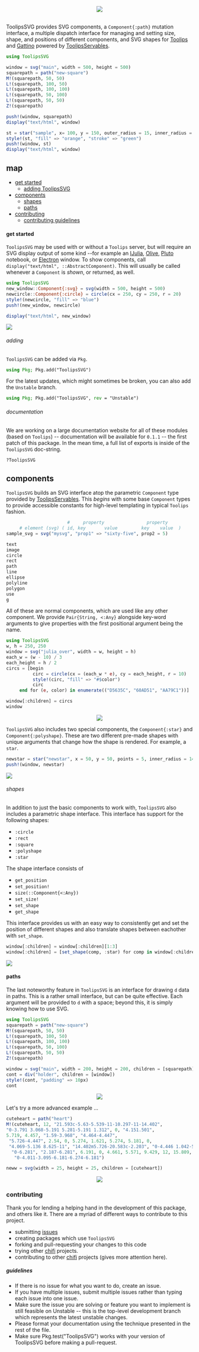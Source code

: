 <div align = "center">
<img src = "https://github.com/ChifiSource/image_dump/blob/main/toolips/toolipsSVG.png"></img>
</br>
</br>
</div>

ToolipsSVG provides SVG components, a `Component{:path}` mutation interface, a multiple dispatch interface for managing and setting size, shape, and positions of different components, and SVG shapes for [Toolips](https://github.com/ChifiSource/Toolips.jl) and [Gattino](https://github.com/ChifiSource/Gattino.jl) powered by [ToolipsServables](https://github.com/ChifiSource/ToolipsServables.jl).
```julia
using ToolipsSVG

window = svg("main", width = 500, height = 500)
squarepath = path("new-square")
M!(squarepath, 50, 50)
L!(squarepath, 100, 50)
L!(squarepath, 100, 100)
L!(squarepath, 50, 100)
L!(squarepath, 50, 50)
Z!(squarepath)

push!(window, squarepath)
display("text/html", window)
```

```julia
st = star("sample", x= 100, y = 150, outer_radius = 15, inner_radius = 40, angle = 20)
style!(st, "fill" => "orange", "stroke" => "green")
push!(window, st)
display("text/html", window)
```
## map
- [get started](#get-started)
  - [adding ToolipsSVG](#adding)
- [components](#components)
  - [shapes](#shapes)
  - [paths](#paths)
- [contributing](#contributing)
  - [contributing guidelines](#guidelines)
#### get started
`ToolipsSVG` may be used with or without a `Toolips` server, but will require an SVG display output of some kind --for example an [IJulia](), [Olive](), [Pluto]() notebook, or [Electron]() window. To show components, call `display("text/html", ::AbstractComponent)`. This will usually be called whenever a `Component` is *shown*, or returned, as well.
```julia
using ToolipsSVG
new_window::Component{:svg} = svg(width = 500, height = 500)
newcircle::Component{:circle} = circle(cx = 250, cy = 250, r = 20)
style!(newcircle, "fill" => "blue")
push!(new_window, newcircle)

display("text/html", new_window)
```

<img src="https://github.com/ChifiSource/image_dump/blob/main/toolips/tlsvgsc/Screenshot%20from%202024-04-26%2011-32-20.png"></img>

###### adding
`ToolipsSVG` can be added via `Pkg`.
```julia
using Pkg; Pkg.add("ToolipsSVG")
```
For the latest updates, which might sometimes be broken, you can also add the `Unstable` branch.
```julia
using Pkg; Pkg.add("ToolipsSVG", rev = "Unstable")
```
###### documentation
We are working on a large documentation website for all of these modules (based on `Toolips`) -- documentation will be available for `0.1.1` -- the first patch of this package. In the mean time, a full list of exports is inside of the `ToolipsSVG` doc-string.
```julia
?ToolipsSVG
```
## components
`ToolipsSVG` builds an SVG interface atop the parametric `Component` type provided by [ToolipsServables](https://github.com/ChifiSource/ToolipsServables.jl). This *begins* with some base `Component` types to provide accessible constants for high-level templating in typical `Toolips` fashion.
```julia
                       #     property                property
     # element (svg) ( id, key       value         key    value  )
sample_svg = svg("mysvg", "prop1" => "sixty-five", prop2 = 5)
```
```julia
text
image
circle
rect
path
line
ellipse
polyline
polygon
use
g
```
All of these are normal components, which are used like any other component. We provide `Pair{String, <:Any}` alongside key-word arguments to give properties with the first positional argument being the name.
```julia
using ToolipsSVG
w, h = 250, 250
window = svg("julia_over", width = w, height = h)
each_w = (w - 10) / 3
each_height = h / 2
circs = [begin
          circ = circle(cx = (each_w * e), cy = each_height, r = 10)
          style!(circ, "fill" => "#$color")
          circ
     end for (e, color) in enumerate(("D5635C", "60AD51", "AA79C1"))]

window[:children] = circs
window
```

<div align="center">
  <img src="https://github.com/ChifiSource/image_dump/blob/main/toolips/tlsvgsc/Screenshot%20from%202024-04-26%2017-46-05.png"></img>
</div>

`ToolipsSVG` also includes two special components, the `Component{:star}` and `Component{:polyshape}`. These are two different pre-made shapes with unique arguments that change how the shape is rendered. For example, a `star`.
```julia
newstar = star("newstar", x = 50, y = 50, points = 5, inner_radius = 14, outer_radius = 30)
push!(window, newstar)
```

<img src="https://github.com/ChifiSource/image_dump/blob/main/toolips/tlsvgsc/Screenshot%20from%202024-04-26%2017-54-57.png"></img>

###### shapes
In addition to just the basic components to work with, `ToolipsSVG` also includes a parametric shape interface. This interface has support for the following shapes:
- `:circle`
- `:rect`
- `:square`
- `:polyshape`
- `:star`

The shape interface consists of
- `get_position`
- `set_position!`
- `size(::Component{<:Any})`
- `set_size!`
- `set_shape`
- `get_shape`

This interface provides us with an easy way to consistently get and set the position of different shapes and also translate shapes between eachother with `set_shape`.
```julia
window[:children] = window[:children][1:3]
window[:children] = [set_shape(comp, :star) for comp in window[:children]]
```

<img src="https://github.com/ChifiSource/image_dump/blob/main/toolips/tlsvgsc/Screenshot%20from%202024-04-26%2018-23-08.png"></img>
#### paths
The last noteworthy feature in `ToolipsSVG` is an interface for drawing `d` data in paths. This is a rather small interface, but can be quite effective. Each argument will be provided to `d` with a space; beyond this, it is simply knowing how to use SVG.
```julia
using ToolipsSVG
squarepath = path("new-square")
M!(squarepath, 50, 50)
L!(squarepath, 100, 50)
L!(squarepath, 100, 100)
L!(squarepath, 50, 100)
L!(squarepath, 50, 50)
Z!(squarepath)
```
```julia
window = svg("main", width = 200, height = 200, children = [squarepath])
cont = div("holder", children = [window])
style!(cont, "padding" => 10px)
cont
```
<div align="center">
<img src="https://github.com/ChifiSource/image_dump/blob/main/toolips/tlsvgsc/Screenshot%20from%202024-04-26%2018-31-25.png"></img>
</div>

Let's try a more advanced example ...
```julia
cuteheart = path("heart")
M!(cuteheart, 12, "21.593c-5.63-5.539-11-10.297-11-14.402", 
"0-3.791 3.068-5.191 5.281-5.191 1.312", 0, "4.151.501", 
5.719, 4.457, "1.59-3.968", "4.464-4.447",
 "5.726-4.447", 2.54, 0, 5.274, 1.621, 5.274, 5.181, 0,
 "4.069-5.136 8.625-11", "14.402m5.726-20.583c-2.203", "0-4.446 1.042-5.726 3.238-1.285-2.206-3.522-3.248-5.719-3.248-3.183",
  "0-6.281", "2.187-6.281", 6.191, 0, 4.661, 5.571, 9.429, 12, 15.809, "6.43-6.38 12-11.148 12-15.809",
   "0-4.011-3.095-6.181-6.274-6.181")

neww = svg(width = 25, height = 25, children = [cuteheart])
```

<div align="center">
  <img src="https://github.com/ChifiSource/image_dump/blob/main/toolips/tlsvgsc/Screenshot%20from%202024-04-26%2020-42-52.png"></img>
</div>

### contributing
Thank you for lending a helping hand in the development of this package, and others like it. There are a myriad of different ways to contribute to this project.
- submitting [issues](https://github.com/ChifiSource/ToolipsSVG.jl/issues)
- creating packages which use `ToolipsSVG`
- forking and pull-requesting your changes to this code
- trying other [chifi](https://github.com/ChifiSource) projects.
- contributing to other [chifi](https:://github.com/ChifiSource) projects (gives more attention here).
##### guidelines
- If there is no issue for what you want to do, create an issue.
- If you have multiple issues, submit multiple issues rather than typing each issue into one issue.
- Make sure the issue you are solving or feature you want to implement is still feasible on Unstable -- this is the top-level development branch which represents the latest unstable changes.
- Please format your documentation using the technique presented in the rest of the file.
- Make sure Pkg.test("ToolipsSVG") works with your version of ToolipsSVG before making a pull-request.
